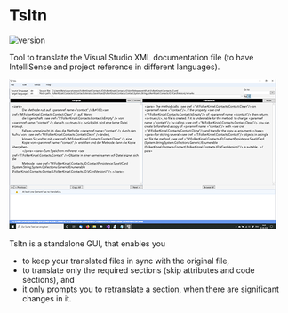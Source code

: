 # Tsltn
![version](https://img.shields.io/badge/version-2.1-blue)

Tool to translate the Visual Studio XML documentation file (to have IntelliSense and project reference in different languages).

![Screenshot](screenshot.png)

Tsltn is a standalone GUI, that enables you
* to keep your translated files in sync with the original file,
* to translate only the required sections (skip attributes and code sections), and
* it only prompts you to retranslate a section, when there are significant changes in it.



